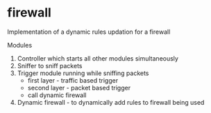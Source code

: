 # firewall
Implementation of a dynamic rules updation for a firewall

Modules

1. Controller which starts all other modules simultaneously
2. Sniffer to sniff packets
3. Trigger module running while sniffing packets
    - first layer - traffic based trigger
    - second layer - packet based trigger
    - call dynamic firewall
4. Dynamic firewall - to dynamically add rules to firewall being used